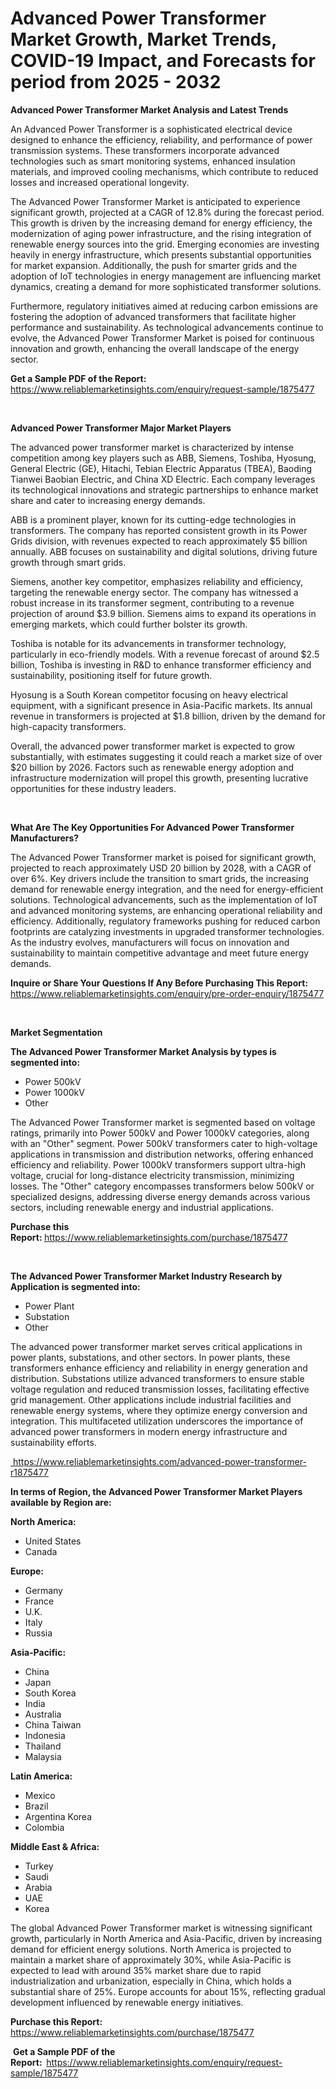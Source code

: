<p><h1>Advanced Power Transformer Market Growth, Market Trends, COVID-19 Impact, and Forecasts for period from 2025 - 2032</h1></p><p><strong>Advanced Power Transformer Market Analysis and Latest Trends</strong></p>
<p><p>An Advanced Power Transformer is a sophisticated electrical device designed to enhance the efficiency, reliability, and performance of power transmission systems. These transformers incorporate advanced technologies such as smart monitoring systems, enhanced insulation materials, and improved cooling mechanisms, which contribute to reduced losses and increased operational longevity.</p><p>The Advanced Power Transformer Market is anticipated to experience significant growth, projected at a CAGR of 12.8% during the forecast period. This growth is driven by the increasing demand for energy efficiency, the modernization of aging power infrastructure, and the rising integration of renewable energy sources into the grid. Emerging economies are investing heavily in energy infrastructure, which presents substantial opportunities for market expansion. Additionally, the push for smarter grids and the adoption of IoT technologies in energy management are influencing market dynamics, creating a demand for more sophisticated transformer solutions. </p><p>Furthermore, regulatory initiatives aimed at reducing carbon emissions are fostering the adoption of advanced transformers that facilitate higher performance and sustainability. As technological advancements continue to evolve, the Advanced Power Transformer Market is poised for continuous innovation and growth, enhancing the overall landscape of the energy sector.</p></p>
<p><strong>Get a Sample PDF of the Report:&nbsp;</strong> <a href="https://www.reliablemarketinsights.com/enquiry/request-sample/1875477?utm_campaign=2638&utm_medium=2&utm_source=Github&utm_content=ia&utm_term=12042025&utm_id=advanced-power-transformer">https://www.reliablemarketinsights.com/enquiry/request-sample/1875477</a></p>
<p>&nbsp;</p>
<p><strong>Advanced Power Transformer Major Market Players</strong></p>
<p><p>The advanced power transformer market is characterized by intense competition among key players such as ABB, Siemens, Toshiba, Hyosung, General Electric (GE), Hitachi, Tebian Electric Apparatus (TBEA), Baoding Tianwei Baobian Electric, and China XD Electric. Each company leverages its technological innovations and strategic partnerships to enhance market share and cater to increasing energy demands.</p><p>ABB is a prominent player, known for its cutting-edge technologies in transformers. The company has reported consistent growth in its Power Grids division, with revenues expected to reach approximately $5 billion annually. ABB focuses on sustainability and digital solutions, driving future growth through smart grids.</p><p>Siemens, another key competitor, emphasizes reliability and efficiency, targeting the renewable energy sector. The company has witnessed a robust increase in its transformer segment, contributing to a revenue projection of around $3.9 billion. Siemens aims to expand its operations in emerging markets, which could further bolster its growth.</p><p>Toshiba is notable for its advancements in transformer technology, particularly in eco-friendly models. With a revenue forecast of around $2.5 billion, Toshiba is investing in R&D to enhance transformer efficiency and sustainability, positioning itself for future growth.</p><p>Hyosung is a South Korean competitor focusing on heavy electrical equipment, with a significant presence in Asia-Pacific markets. Its annual revenue in transformers is projected at $1.8 billion, driven by the demand for high-capacity transformers.</p><p>Overall, the advanced power transformer market is expected to grow substantially, with estimates suggesting it could reach a market size of over $20 billion by 2026. Factors such as renewable energy adoption and infrastructure modernization will propel this growth, presenting lucrative opportunities for these industry leaders.</p></p>
<p>&nbsp;</p>
<p><strong>What Are The Key Opportunities For Advanced Power Transformer Manufacturers?</strong></p>
<p><p>The Advanced Power Transformer market is poised for significant growth, projected to reach approximately USD 20 billion by 2028, with a CAGR of over 6%. Key drivers include the transition to smart grids, the increasing demand for renewable energy integration, and the need for energy-efficient solutions. Technological advancements, such as the implementation of IoT and advanced monitoring systems, are enhancing operational reliability and efficiency. Additionally, regulatory frameworks pushing for reduced carbon footprints are catalyzing investments in upgraded transformer technologies. As the industry evolves, manufacturers will focus on innovation and sustainability to maintain competitive advantage and meet future energy demands.</p></p>
<p><strong>Inquire or Share Your Questions If Any Before Purchasing This Report:</strong> <a href="https://www.reliablemarketinsights.com/enquiry/pre-order-enquiry/1875477?utm_campaign=2638&utm_medium=2&utm_source=Github&utm_content=ia&utm_term=12042025&utm_id=advanced-power-transformer">https://www.reliablemarketinsights.com/enquiry/pre-order-enquiry/1875477</a></p>
<p>&nbsp;</p>
<p><strong>Market Segmentation</strong></p>
<p><strong>The Advanced Power Transformer Market Analysis by types is segmented into:</strong></p>
<p><ul><li>Power 500kV</li><li>Power 1000kV</li><li>Other</li></ul></p>
<p><p>The Advanced Power Transformer market is segmented based on voltage ratings, primarily into Power 500kV and Power 1000kV categories, along with an "Other" segment. Power 500kV transformers cater to high-voltage applications in transmission and distribution networks, offering enhanced efficiency and reliability. Power 1000kV transformers support ultra-high voltage, crucial for long-distance electricity transmission, minimizing losses. The "Other" category encompasses transformers below 500kV or specialized designs, addressing diverse energy demands across various sectors, including renewable energy and industrial applications.</p></p>
<p><strong>Purchase this Report:&nbsp;</strong><a href="https://www.reliablemarketinsights.com/purchase/1875477?utm_campaign=2638&utm_medium=2&utm_source=Github&utm_content=ia&utm_term=12042025&utm_id=advanced-power-transformer">https://www.reliablemarketinsights.com/purchase/1875477</a></p>
<p>&nbsp;</p>
<p><strong>The Advanced Power Transformer Market Industry Research by Application is segmented into:</strong></p>
<p><ul><li>Power Plant</li><li>Substation</li><li>Other</li></ul></p>
<p><p>The advanced power transformer market serves critical applications in power plants, substations, and other sectors. In power plants, these transformers enhance efficiency and reliability in energy generation and distribution. Substations utilize advanced transformers to ensure stable voltage regulation and reduced transmission losses, facilitating effective grid management. Other applications include industrial facilities and renewable energy systems, where they optimize energy conversion and integration. This multifaceted utilization underscores the importance of advanced power transformers in modern energy infrastructure and sustainability efforts.</p></p>
<p><a href="https://www.reliablemarketinsights.com/advanced-power-transformer-r1875477?utm_campaign=2638&utm_medium=2&utm_source=Github&utm_content=ia&utm_term=12042025&utm_id=advanced-power-transformer">&nbsp;https://www.reliablemarketinsights.com/advanced-power-transformer-r1875477</a></p>
<p><strong>In terms of Region, the Advanced Power Transformer Market Players available by Region are:</strong></p>
<p>
    <p> <strong> North America: </strong>
        <ul>
            <li>United States</li>
            <li>Canada</li>
        </ul>
        </p> 
    <p> <strong> Europe: </strong>
        <ul>
            <li>Germany</li>
            <li>France</li>
            <li>U.K.</li>
            <li>Italy</li>
            <li>Russia</li>
        </ul>
        </p> 
    <p> <strong> Asia-Pacific: </strong>
        <ul>
            <li>China</li>
            <li>Japan</li>
            <li>South Korea</li>
            <li>India</li>
            <li>Australia</li>
            <li>China Taiwan</li>
            <li>Indonesia</li>
            <li>Thailand</li>
            <li>Malaysia</li>
        </ul>
        </p> 
    <p> <strong> Latin America: </strong>
        <ul>
            <li>Mexico</li>
            <li>Brazil</li>
            <li>Argentina Korea</li>
            <li>Colombia</li>
        </ul>
        </p> 
    <p> <strong> Middle East & Africa: </strong>
        <ul>
            <li>Turkey</li>
            <li>Saudi</li>
            <li>Arabia</li>
            <li>UAE</li>
            <li>Korea</li>
        </ul>
    </p>
    </p>
<p><p>The global Advanced Power Transformer market is witnessing significant growth, particularly in North America and Asia-Pacific, driven by increasing demand for efficient energy solutions. North America is projected to maintain a market share of approximately 30%, while Asia-Pacific is expected to lead with around 35% market share due to rapid industrialization and urbanization, especially in China, which holds a substantial share of 25%. Europe accounts for about 15%, reflecting gradual development influenced by renewable energy initiatives.</p></p>
<p><strong>Purchase this Report: </strong><a href="https://www.reliablemarketinsights.com/purchase/1875477?utm_campaign=2638&utm_medium=2&utm_source=Github&utm_content=ia&utm_term=12042025&utm_id=advanced-power-transformer">https://www.reliablemarketinsights.com/purchase/1875477</a></p>
<p>&nbsp;<strong>Get a Sample PDF of the Report:&nbsp;&nbsp;</strong><a href="https://www.reliablemarketinsights.com/enquiry/request-sample/1875477?utm_campaign=2638&utm_medium=2&utm_source=Github&utm_content=ia&utm_term=12042025&utm_id=advanced-power-transformer">https://www.reliablemarketinsights.com/enquiry/request-sample/1875477</a></p>
<p><strong></strong></p>
<p><p></p><p></p><p></p></p>